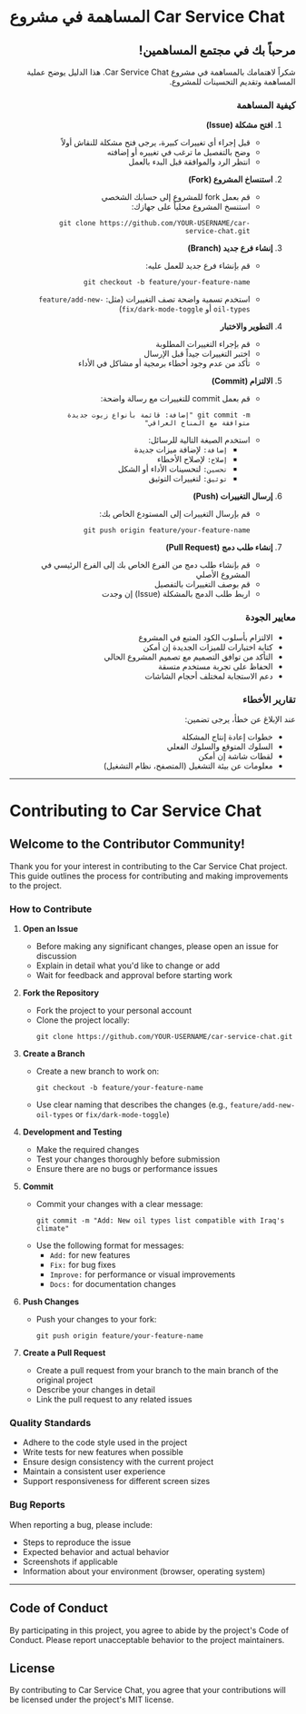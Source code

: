 # المساهمة في مشروع Car Service Chat

<div dir="rtl">

## مرحباً بك في مجتمع المساهمين!

شكراً لاهتمامك بالمساهمة في مشروع Car Service Chat. هذا الدليل يوضح عملية المساهمة وتقديم التحسينات للمشروع.

### كيفية المساهمة

1. **افتح مشكلة (Issue)**
   - قبل إجراء أي تغييرات كبيرة، يرجى فتح مشكلة للنقاش أولاً
   - وضح بالتفصيل ما ترغب في تغييره أو إضافته
   - انتظر الرد والموافقة قبل البدء بالعمل

2. **استنساخ المشروع (Fork)**
   - قم بعمل fork للمشروع إلى حسابك الشخصي
   - استنسخ المشروع محلياً على جهازك:
     ```
     git clone https://github.com/YOUR-USERNAME/car-service-chat.git
     ```

3. **إنشاء فرع جديد (Branch)**
   - قم بإنشاء فرع جديد للعمل عليه:
     ```
     git checkout -b feature/your-feature-name
     ```
   - استخدم تسمية واضحة تصف التغييرات (مثل: `feature/add-new-oil-types` أو `fix/dark-mode-toggle`)

4. **التطوير والاختبار**
   - قم بإجراء التغييرات المطلوبة
   - اختبر التغييرات جيداً قبل الإرسال
   - تأكد من عدم وجود أخطاء برمجية أو مشاكل في الأداء

5. **الالتزام (Commit)**
   - قم بعمل commit للتغييرات مع رسالة واضحة:
     ```
     git commit -m "إضافة: قائمة بأنواع زيوت جديدة متوافقة مع المناخ العراقي"
     ```
   - استخدم الصيغة التالية للرسائل:
     - `إضافة:` لإضافة ميزات جديدة
     - `إصلاح:` لإصلاح الأخطاء
     - `تحسين:` لتحسينات الأداء أو الشكل
     - `توثيق:` لتغييرات التوثيق

6. **إرسال التغييرات (Push)**
   - قم بإرسال التغييرات إلى المستودع الخاص بك:
     ```
     git push origin feature/your-feature-name
     ```

7. **إنشاء طلب دمج (Pull Request)**
   - قم بإنشاء طلب دمج من الفرع الخاص بك إلى الفرع الرئيسي في المشروع الأصلي
   - قم بوصف التغييرات بالتفصيل
   - اربط طلب الدمج بالمشكلة (Issue) إن وجدت

### معايير الجودة

- الالتزام بأسلوب الكود المتبع في المشروع
- كتابة اختبارات للميزات الجديدة إن أمكن
- التأكد من توافق التصميم مع تصميم المشروع الحالي
- الحفاظ على تجربة مستخدم متسقة
- دعم الاستجابة لمختلف أحجام الشاشات

### تقارير الأخطاء

عند الإبلاغ عن خطأ، يرجى تضمين:
- خطوات إعادة إنتاج المشكلة
- السلوك المتوقع والسلوك الفعلي
- لقطات شاشة إن أمكن
- معلومات عن بيئة التشغيل (المتصفح، نظام التشغيل)

</div>

---

# Contributing to Car Service Chat

## Welcome to the Contributor Community!

Thank you for your interest in contributing to the Car Service Chat project. This guide outlines the process for contributing and making improvements to the project.

### How to Contribute

1. **Open an Issue**
   - Before making any significant changes, please open an issue for discussion
   - Explain in detail what you'd like to change or add
   - Wait for feedback and approval before starting work

2. **Fork the Repository**
   - Fork the project to your personal account
   - Clone the project locally:
     ```
     git clone https://github.com/YOUR-USERNAME/car-service-chat.git
     ```

3. **Create a Branch**
   - Create a new branch to work on:
     ```
     git checkout -b feature/your-feature-name
     ```
   - Use clear naming that describes the changes (e.g., `feature/add-new-oil-types` or `fix/dark-mode-toggle`)

4. **Development and Testing**
   - Make the required changes
   - Test your changes thoroughly before submission
   - Ensure there are no bugs or performance issues

5. **Commit**
   - Commit your changes with a clear message:
     ```
     git commit -m "Add: New oil types list compatible with Iraq's climate"
     ```
   - Use the following format for messages:
     - `Add:` for new features
     - `Fix:` for bug fixes
     - `Improve:` for performance or visual improvements
     - `Docs:` for documentation changes

6. **Push Changes**
   - Push your changes to your fork:
     ```
     git push origin feature/your-feature-name
     ```

7. **Create a Pull Request**
   - Create a pull request from your branch to the main branch of the original project
   - Describe your changes in detail
   - Link the pull request to any related issues

### Quality Standards

- Adhere to the code style used in the project
- Write tests for new features when possible
- Ensure design consistency with the current project
- Maintain a consistent user experience
- Support responsiveness for different screen sizes

### Bug Reports

When reporting a bug, please include:
- Steps to reproduce the issue
- Expected behavior and actual behavior
- Screenshots if applicable
- Information about your environment (browser, operating system)

---

## Code of Conduct

By participating in this project, you agree to abide by the project's Code of Conduct. Please report unacceptable behavior to the project maintainers.

## License

By contributing to Car Service Chat, you agree that your contributions will be licensed under the project's MIT license. 